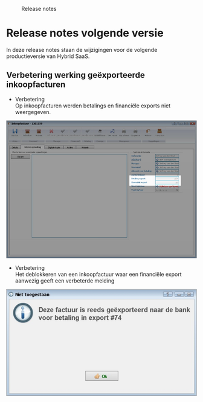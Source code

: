 <properties>
	<page>
		<title>Release notes volgende versie</title>
	</page>
	<menu>
		<position>Release notes </position>
		<title>Volgende versie</title>
	</menu>
</properties>

# Release notes volgende versie #

In deze release notes staan de wijzigingen voor de volgende productieversie van Hybrid SaaS. 


## Verbetering werking geëxporteerde inkoopfacturen ##

- <div class="tag-update">Verbetering</div>Op inkoopfacturen werden betalings en financiële exports niet weergegeven.
![](images/inkoop-factuur-export-info.jpg)

- <div class="tag-update">Verbetering</div>Het deblokkeren van een inkoopfactuur waar een financiële export aanwezig geeft een verbeterde melding
![](images/inkoop-factuur-melding-deblokkeren.jpg)